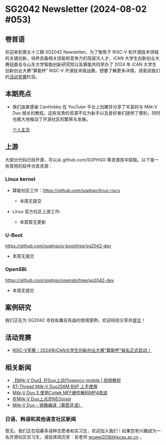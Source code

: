 # SG2042 Newsletter (2024-08-02 #053)

## 卷首语

欢迎来到第五十三期 SG2042 Newsletter。为了聚焦于 RISC-V 和开源技术领域的关键创新，培养具备相关技能和竞争力的高层次人才，iCAN 大学生创新创业大赛组委会与山东大学智能创新研究院以及算能共同举办了 2024 年 iCAN 大学生创新创业大赛“算能杯” RISC-V 开源技术挑战赛。想要了解更多详情，请查阅我们的[活动竞赛](#活动竞赛)栏目。

## 本期亮点

+ 我们由衷感谢 CanHobby 在 YouTube 平台上创建并分享了丰富的与 Milk-V Duo 相关的教程。这些宝贵的资源不仅为新手以及爱好者们提供了便利，同时也极大地推动了开源社区的繁荣与发展。

  [个人主页](https://www.youtube.com/@canhobby6286)

## 上游

大部分代码已经开源，可以从 github.com/SOPHGO 等资源库中获取。以下是一些常用的软件仓库资源：

### Linux kernel

+ 算能社区工作：https://github.com/sophgo/linux-riscv

  +  本周无提交

+ Linux 官方社区上游工作:

  + 本周暂无更新


### U-Boot

https://github.com/sophgo/u-boot/tree/sg2042-dev

+ 本周无提交

### OpenSBI

https://github.com/sophgo/opensbi/tree/sg2042-dev 

+ 本周无提交

## 案例研究

我们正在为 SG2042 寻找有趣且有益的使用案例，欢迎经验分享并[提交](https://github.com/sophgocommunity/SG2042-Newsletter/pulls)！

## 活动竞赛

+ [RISC-V竞赛｜2024年iCAN大学生创新创业大赛“算能杯”报名正式启动！][event-1]

[event-1]:https://mp.weixin.qq.com/s/wM36d8o3-OIqbLeCh9VuHA

## 相关新闻

+ [【Milk-V Duo】在Duo上运行opencv-mobile | 视频教程][news-1]
+ [RT-Thread Milk-V Duo256M BSP 上手使用][news-2]
+ [Milk-V Duo S 使用Cvitek MFF硬件解码MP4改进][news-3]
+ [在Milk-V Duo上点亮NEOpixel][news-4]
+ [Milk-V Duo - 镜像编译（葡萄牙语）][news-5]

[news-1]:https://www.bilibili.com/video/BV1WEvCeVEbQ
[news-2]:https://community.milkv.io/t/rt-thread-milkv-duo256m-bsp/2515/1
[news-3]:https://community.milkv.io/t/milk-v-duo-s-cvitek-mff-mp4/2551
[news-4]:https://www.youtube.com/watch?v=SPJpWcksL_c
[news-5]:https://www.youtube.com/watch?v=PDpHDUmB_ak

### 日语、韩语和其他语言社区新闻

暂无。我们正在招募多语种志愿者和实习生，欢迎加入我们！如果您有兴趣成为一名开源社区实习生，请投递简历至：吴老师 [wuwei2016@iscas.ac.cn](mailto:wuwei2016@iscas.ac.cn) 。